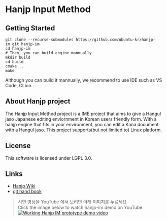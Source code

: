 Hanjp Input Method
=====================
## Getting Started
```
git clone --recurse-submodules https://github.com/ubuntu-kr/hanjp-im.git hanjp-im
cd hanjp-im
# Then, you can build engine mannually
mkdir build
cd build
cmake ..
make
```
Although you can build it mannually, we recommend to use IDE such as VS Code, CLion.

## About Hanjp project
The Hanjp Input Method project is a IME project that aims to give a Hangul jaso Japanese editing enviornment in Korean users friendly form. With a hanjp engine that fits in your environment, you can edit a Kana document with a Hangul jaso. This project supports(but not limited to) Linux platform.

## License
This software is licensed under LGPL 3.0.

## Links
- [Hanjp Wiki](https://github.com/ubuntu-kr/hanjp-im/wiki)
- [git hand book](https://rogerdudler.github.io/git-guide/index.ko.html)

> 시연 영상을 YouTube 에서 보려면 아래 이미지를 누르세요    
> Click the image below to watch hanjp-im demo on YouTube   
> [![Working Hanjp IM prototype demo video](https://img.youtube.com/vi/B85Ioo3Hrio/0.jpg)](https://www.youtube.com/watch?v=B85Ioo3Hrio)
